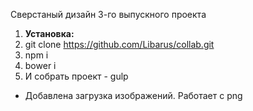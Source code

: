 <p>Сверстаный дизайн 3-го выпускного проекта</p>

<ol>
    <li><strong>Установка:</strong></li>
    <li>git clone <a href="https://github.com/Libarus/collab.git">https://github.com/Libarus/collab.git</a></li>
    <li>npm i</li>
    <li>bower i</li>
    <li>И собрать проект - gulp</li>
</ol>

<ul>
    <li>Добавлена загрузка изображений. Работает с png</li>    
</ul>
